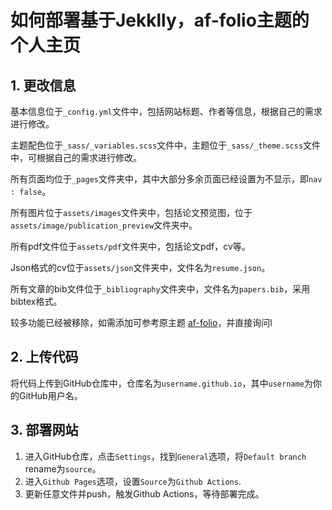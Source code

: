 # 如何部署基于Jekklly，af-folio主题的个人主页
## 1. 更改信息
基本信息位于`_config.yml`文件中，包括网站标题、作者等信息，根据自己的需求进行修改。

主题配色位于`_sass/_variables.scss`文件中，主题位于`_sass/_theme.scss`文件中，可根据自己的需求进行修改。

所有页面均位于`_pages`文件夹中，其中大部分多余页面已经设置为不显示，即`nav : false`。

所有图片位于`assets/images`文件夹中，包括论文预览图，位于`assets/image/publication_preview`文件夹中。

所有pdf文件位于`assets/pdf`文件夹中，包括论文pdf，cv等。

Json格式的cv位于`assets/json`文件夹中，文件名为`resume.json`。

所有文章的bib文件位于`_bibliography`文件夹中，文件名为`papers.bib`，采用bibtex格式。

较多功能已经被移除，如需添加可参考原主题 [af-folio](https://github.com/alshedivat/al-folio)，并直接询问l

## 2. 上传代码
将代码上传到GitHub仓库中，仓库名为`username.github.io`，其中`username`为你的GitHub用户名。

## 3. 部署网站
1. 进入GitHub仓库，点击`Settings`，找到`General`选项，将`Default branch` rename为`source`。
2. 进入`Github Pages`选项，设置`Source`为`Github Actions`.
3. 更新任意文件并push，触发Github Actions，等待部署完成。